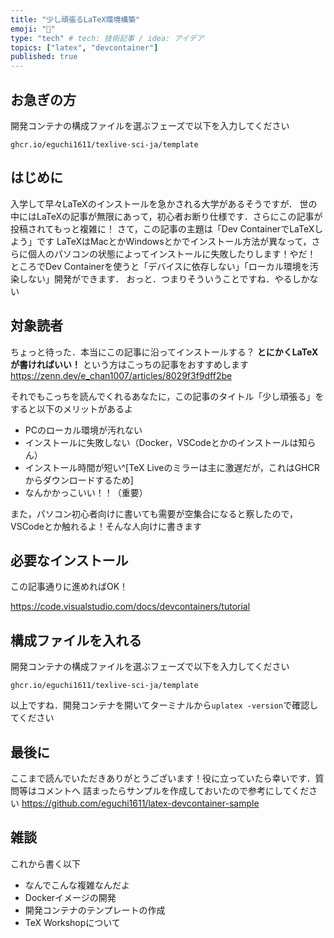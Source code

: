 ```yaml
---
title: "少し頑張るLaTeX環境構築"
emoji: "🍣"
type: "tech" # tech: 技術記事 / idea: アイデア
topics: ["latex", "devcontainer"]
published: true
---
```


## お急ぎの方

開発コンテナの構成ファイルを選ぶフェーズで以下を入力してください

```
ghcr.io/eguchi1611/texlive-sci-ja/template
```

## はじめに

入学して早々LaTeXのインストールを急かされる大学があるそうですが．
世の中にはLaTeXの記事が無限にあって，初心者お断り仕様です．さらにこの記事が投稿されてもっと複雑に！
さて，この記事の主題は「Dev ContainerでLaTeXしよう」です
LaTeXはMacとかWindowsとかでインストール方法が異なって，さらに個人のパソコンの状態によってインストールに失敗したりします！やだ！
ところでDev Containerを使うと「デバイスに依存しない」「ローカル環境を汚染しない」開発ができます．
おっと．つまりそういうことですね．やるしかない

## 対象読者

ちょっと待った．本当にこの記事に沿ってインストールする？
**とにかくLaTeXが書ければいい！** という方はこっちの記事をおすすめします
https://zenn.dev/e_chan1007/articles/8029f3f9dff2be

それでもこっちを読んでくれるあなたに，この記事のタイトル「少し頑張る」をすると以下のメリットがあるよ

- PCのローカル環境が汚れない
- インストールに失敗しない（Docker，VSCodeとかのインストールは知らん）
- インストール時間が短い^[TeX Liveのミラーは主に激遅だが，これはGHCRからダウンロードするため]
- なんかかっこいい！！（重要）

また，パソコン初心者向けに書いても需要が空集合になると察したので，VSCodeとか触れるよ！そんな人向けに書きます

## 必要なインストール

この記事通りに進めればOK！

https://code.visualstudio.com/docs/devcontainers/tutorial

## 構成ファイルを入れる

開発コンテナの構成ファイルを選ぶフェーズで以下を入力してください

```
ghcr.io/eguchi1611/texlive-sci-ja/template
```

以上ですね．開発コンテナを開いてターミナルから`uplatex -version`で確認してください

## 最後に

ここまで読んでいただきありがとうございます！役に立っていたら幸いです．質問等はコメントへ
詰まったらサンプルを作成しておいたので参考にしてください
https://github.com/eguchi1611/latex-devcontainer-sample

## 雑談

これから書く以下

- なんでこんな複雑なんだよ
- Dockerイメージの開発
- 開発コンテナのテンプレートの作成
- TeX Workshopについて
